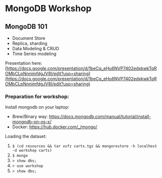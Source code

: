 # MongoDB Workshop

## MongoDB 101
-  Document Store
-  Replica, sharding
-  Data Modeling & CRUD
-  Time Series modeling

Presentation here: [https://docs.google.com/presentation/d/1beCq_eHu6NVP7402edxkwkTqROMbCLpNnnimfdgJV8I/edit?usp=sharing](https://docs.google.com/presentation/d/1beCq_eHu6NVP7402edxkwkTqROMbCLpNnnimfdgJV8I/edit?usp=sharing)

### Preparation for workshop:
Install mongodb on your laptop:
- Brew/Binary way: https://docs.mongodb.com/manual/tutorial/install-mongodb-on-os-x/
- Docker: https://hub.docker.com/_/mongo/

Loading the dataset:
1. ```$ (cd resources && tar xvfz carts.tgz && mongorestore -h localhost -d workshop carts)```
2. ```$ mongo```
3. ```> show dbs;```
4. ```> use workshop```
5. ```> show dbs;``` 
